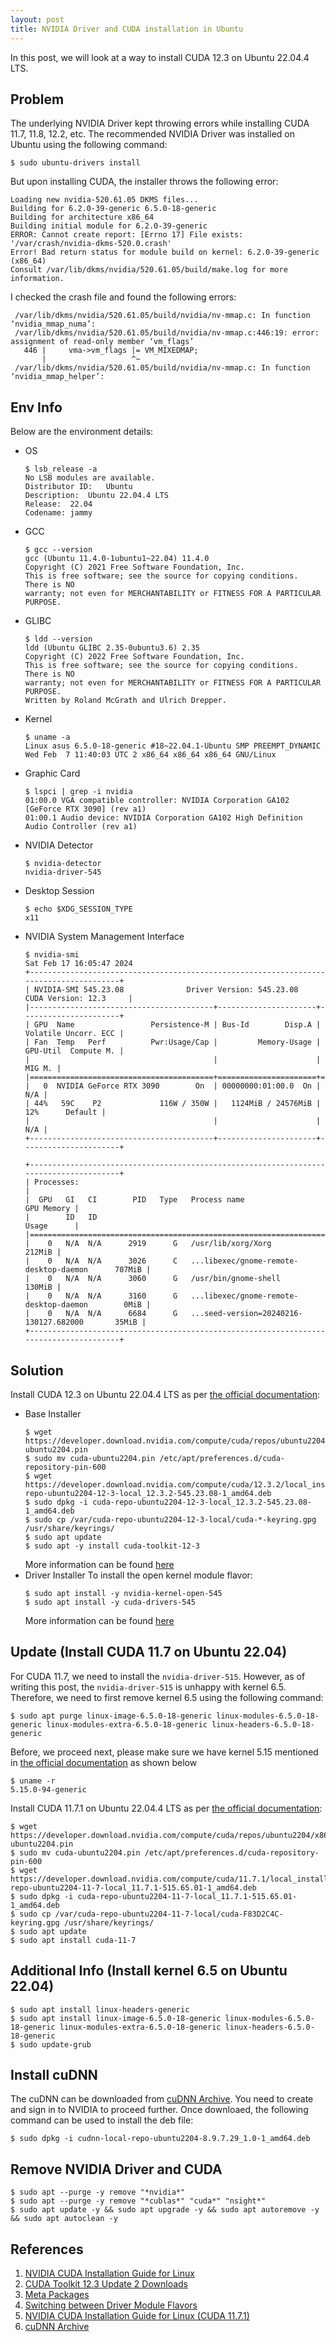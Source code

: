 ```yaml
---
layout: post
title: NVIDIA Driver and CUDA installation in Ubuntu
---
```


In this post, we will look at a way to install CUDA 12.3 on Ubuntu 22.04.4 LTS.

Problem
-------
The underlying NVIDIA Driver kept throwing errors while installing CUDA 11.7, 11.8, 12.2, etc. The recommended NVIDIA Driver was installed on Ubuntu using the following command:
```console
$ sudo ubuntu-drivers install
```

But upon installing CUDA, the installer throws the following error:
```
Loading new nvidia-520.61.05 DKMS files...
Building for 6.2.0-39-generic 6.5.0-18-generic
Building for architecture x86_64
Building initial module for 6.2.0-39-generic
ERROR: Cannot create report: [Errno 17] File exists: '/var/crash/nvidia-dkms-520.0.crash'
Error! Bad return status for module build on kernel: 6.2.0-39-generic (x86_64)
Consult /var/lib/dkms/nvidia/520.61.05/build/make.log for more information.
```

I checked the crash file and found the following errors:
```
 /var/lib/dkms/nvidia/520.61.05/build/nvidia/nv-mmap.c: In function ‘nvidia_mmap_numa’:
 /var/lib/dkms/nvidia/520.61.05/build/nvidia/nv-mmap.c:446:19: error: assignment of read-only member ‘vm_flags’
   446 |     vma->vm_flags |= VM_MIXEDMAP;
       |                   ^~
 /var/lib/dkms/nvidia/520.61.05/build/nvidia/nv-mmap.c: In function ‘nvidia_mmap_helper’:
```

Env Info
--------
Below are the environment details:

* OS
  ```console
  $ lsb_release -a
  No LSB modules are available.
  Distributor ID:	Ubuntu
  Description:	Ubuntu 22.04.4 LTS
  Release:	22.04
  Codename:	jammy
  ```
* GCC
  ```console
  $ gcc --version
  gcc (Ubuntu 11.4.0-1ubuntu1~22.04) 11.4.0
  Copyright (C) 2021 Free Software Foundation, Inc.
  This is free software; see the source for copying conditions.  There is NO
  warranty; not even for MERCHANTABILITY or FITNESS FOR A PARTICULAR PURPOSE.
  ```
* GLIBC
  ```console
  $ ldd --version
  ldd (Ubuntu GLIBC 2.35-0ubuntu3.6) 2.35
  Copyright (C) 2022 Free Software Foundation, Inc.
  This is free software; see the source for copying conditions.  There is NO
  warranty; not even for MERCHANTABILITY or FITNESS FOR A PARTICULAR PURPOSE.
  Written by Roland McGrath and Ulrich Drepper.
  ```
* Kernel
  ```console
  $ uname -a
  Linux asus 6.5.0-18-generic #18~22.04.1-Ubuntu SMP PREEMPT_DYNAMIC Wed Feb  7 11:40:03 UTC 2 x86_64 x86_64 x86_64 GNU/Linux
  ```
* Graphic Card
  ```console
  $ lspci | grep -i nvidia
  01:00.0 VGA compatible controller: NVIDIA Corporation GA102 [GeForce RTX 3090] (rev a1)
  01:00.1 Audio device: NVIDIA Corporation GA102 High Definition Audio Controller (rev a1)
  ```
* NVIDIA Detector
  ```console
  $ nvidia-detector
  nvidia-driver-545
  ```
* Desktop Session
  ```console
  $ echo $XDG_SESSION_TYPE
  x11
  ```
* NVIDIA System Management Interface
  ```console
  $ nvidia-smi
  Sat Feb 17 16:05:47 2024
  +---------------------------------------------------------------------------------------+
  | NVIDIA-SMI 545.23.08              Driver Version: 545.23.08    CUDA Version: 12.3     |
  |-----------------------------------------+----------------------+----------------------+
  | GPU  Name                 Persistence-M | Bus-Id        Disp.A | Volatile Uncorr. ECC |
  | Fan  Temp   Perf          Pwr:Usage/Cap |         Memory-Usage | GPU-Util  Compute M. |
  |                                         |                      |               MIG M. |
  |=========================================+======================+======================|
  |   0  NVIDIA GeForce RTX 3090        On  | 00000000:01:00.0  On |                  N/A |
  | 44%   59C    P2             116W / 350W |   1124MiB / 24576MiB |     12%      Default |
  |                                         |                      |                  N/A |
  +-----------------------------------------+----------------------+----------------------+
                                                                                           
  +---------------------------------------------------------------------------------------+
  | Processes:                                                                            |
  |  GPU   GI   CI        PID   Type   Process name                            GPU Memory |
  |        ID   ID                                                             Usage      |
  |=======================================================================================|
  |    0   N/A  N/A      2919      G   /usr/lib/xorg/Xorg                          212MiB |
  |    0   N/A  N/A      3026      C   ...libexec/gnome-remote-desktop-daemon      707MiB |
  |    0   N/A  N/A      3060      G   /usr/bin/gnome-shell                        130MiB |
  |    0   N/A  N/A      3160      G   ...libexec/gnome-remote-desktop-daemon        0MiB |
  |    0   N/A  N/A      6684      G   ...seed-version=20240216-130127.682000       35MiB |
  +---------------------------------------------------------------------------------------+
  ```

Solution
--------
Install CUDA 12.3 on Ubuntu 22.04.4 LTS as per [the official documentation](https://developer.nvidia.com/cuda-downloads?target_os=Linux&target_arch=x86_64&Distribution=Ubuntu&target_version=22.04&target_type=deb_local):

* Base Installer
  ```console
  $ wget https://developer.download.nvidia.com/compute/cuda/repos/ubuntu2204/x86_64/cuda-ubuntu2204.pin
  $ sudo mv cuda-ubuntu2204.pin /etc/apt/preferences.d/cuda-repository-pin-600
  $ wget https://developer.download.nvidia.com/compute/cuda/12.3.2/local_installers/cuda-repo-ubuntu2204-12-3-local_12.3.2-545.23.08-1_amd64.deb
  $ sudo dpkg -i cuda-repo-ubuntu2204-12-3-local_12.3.2-545.23.08-1_amd64.deb
  $ sudo cp /var/cuda-repo-ubuntu2204-12-3-local/cuda-*-keyring.gpg /usr/share/keyrings/
  $ sudo apt update
  $ sudo apt -y install cuda-toolkit-12-3
  ```
  More information can be found [here](https://docs.nvidia.com/cuda/cuda-installation-guide-linux/#meta-packages)
* Driver Installer
To install the open kernel module flavor:
  ```console
  $ sudo apt install -y nvidia-kernel-open-545
  $ sudo apt install -y cuda-drivers-545
  ```
  More information can be found [here](https://docs.nvidia.com/cuda/cuda-installation-guide-linux/#switching-between-driver-module-flavors)

Update (Install CUDA 11.7 on Ubuntu 22.04)
--------
For CUDA 11.7, we need to install the `nvidia-driver-515`. However, as of writing this post, the `nvidia-driver-515` is unhappy with kernel 6.5. Therefore, we need to first remove kernel 6.5 using the following command:

```console
$ sudo apt purge linux-image-6.5.0-18-generic linux-modules-6.5.0-18-generic linux-modules-extra-6.5.0-18-generic linux-headers-6.5.0-18-generic
```

Before, we proceed next, please make sure we have kernel 5.15 mentioned in [the official documentation](https://docs.nvidia.com/cuda/archive/11.7.1/cuda-installation-guide-linux/index.html) as shown below
```console
$ uname -r
5.15.0-94-generic
```

Install CUDA 11.7.1 on Ubuntu 22.04.4 LTS as per [the official documentation](https://developer.nvidia.com/cuda-11-7-1-download-archive?target_os=Linux&target_arch=x86_64&Distribution=Ubuntu&target_version=22.04&target_type=deb_local):

```console
$ wget https://developer.download.nvidia.com/compute/cuda/repos/ubuntu2204/x86_64/cuda-ubuntu2204.pin
$ sudo mv cuda-ubuntu2204.pin /etc/apt/preferences.d/cuda-repository-pin-600
$ wget https://developer.download.nvidia.com/compute/cuda/11.7.1/local_installers/cuda-repo-ubuntu2204-11-7-local_11.7.1-515.65.01-1_amd64.deb
$ sudo dpkg -i cuda-repo-ubuntu2204-11-7-local_11.7.1-515.65.01-1_amd64.deb 
$ sudo cp /var/cuda-repo-ubuntu2204-11-7-local/cuda-F83D2C4C-keyring.gpg /usr/share/keyrings/
$ sudo apt update
$ sudo apt install cuda-11-7
```

Additional Info (Install kernel 6.5 on Ubuntu 22.04)
--------
```console
$ sudo apt install linux-headers-generic
$ sudo apt install linux-image-6.5.0-18-generic linux-modules-6.5.0-18-generic linux-modules-extra-6.5.0-18-generic linux-headers-6.5.0-18-generic
$ sudo update-grub
```

Install cuDNN
--------
The cuDNN can be downloaded from [cuDNN Archive](https://developer.nvidia.com/rdp/cudnn-archive). You need to create and sign in to NVIDIA to proceed further. Once downloaed, the following command can be used to install the deb file:

```console
$ sudo dpkg -i cudnn-local-repo-ubuntu2204-8.9.7.29_1.0-1_amd64.deb
```

Remove NVIDIA Driver and CUDA
--------
```console
$ sudo apt --purge -y remove "*nvidia*"
$ sudo apt --purge -y remove "*cublas*" "cuda*" "nsight*"
$ sudo apt update -y && sudo apt upgrade -y && sudo apt autoremove -y && sudo apt autoclean -y
```

References
----------
1. [NVIDIA CUDA Installation Guide for Linux](https://docs.nvidia.com/cuda/cuda-installation-guide-linux/index.html)
2. [CUDA Toolkit 12.3 Update 2 Downloads](https://developer.nvidia.com/cuda-downloads?target_os=Linux&target_arch=x86_64&Distribution=Ubuntu&target_version=22.04&target_type=deb_local)
3. [Meta Packages](https://docs.nvidia.com/cuda/cuda-installation-guide-linux/#meta-packages)
4. [Switching between Driver Module Flavors](https://docs.nvidia.com/cuda/cuda-installation-guide-linux/#switching-between-driver-module-flavors)
5. [NVIDIA CUDA Installation Guide for Linux (CUDA 11.7.1)](https://docs.nvidia.com/cuda/archive/11.7.1/cuda-installation-guide-linux/index.html)
6. [cuDNN Archive](https://developer.nvidia.com/rdp/cudnn-archive)
